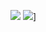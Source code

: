 ![](https://github-profile-summary-cards.vercel.app/api/cards/profile-details?username=kelll31&theme=solarized_dark)
![](https://u8views.com/api/v1/github/profiles/46720761/views/day-week-month-total-count.svg)]
